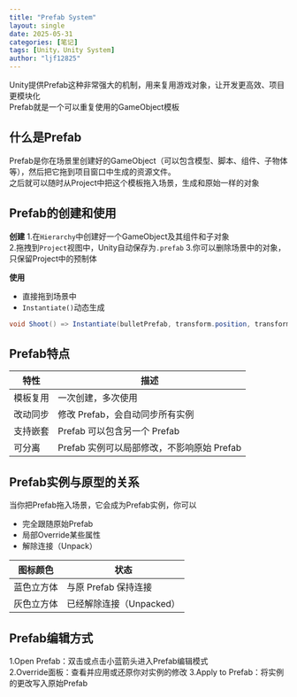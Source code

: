 ```yaml
---
title: "Prefab System"
layout: single
date: 2025-05-31
categories: [笔记]
tags: [Unity，Unity System]
author: "ljf12825"
---
```

Unity提供Prefab这种非常强大的机制，用来复用游戏对象，让开发更高效、项目更模块化  
Prefab就是一个可以重复使用的GameObject模板

## 什么是Prefab
Prefab是你在场景里创建好的GameObject（可以包含模型、脚本、组件、子物体等），然后把它拖到项目窗口中生成的资源文件。  
之后就可以随时从Project中把这个模板拖入场景，生成和原始一样的对象

## Prefab的创建和使用
**创建**
1.在`Hierarchy`中创建好一个GameObject及其组件和子对象  
2.拖拽到`Project`视图中，Unity自动保存为`.prefab`
3.你可以删除场景中的对象，只保留Project中的预制体

**使用**
- 直接拖到场景中
- `Instantiate()`动态生成

```csharp
void Shoot() => Instantiate(bulletPrefab, transform.position, transform.rotation);
```
## Prefab特点

| 特性   | 描述                           |
| ---- | ---------------------------- |
| 模板复用 | 一次创建，多次使用                    |
| 改动同步 | 修改 Prefab，会自动同步所有实例          |
| 支持嵌套 | Prefab 可以包含另一个 Prefab        |
| 可分离  | Prefab 实例可以局部修改，不影响原始 Prefab |

## Prefab实例与原型的关系
当你把Prefab拖入场景，它会成为Prefab实例，你可以
- 完全跟随原始Prefab
- 局部Override某些属性
- 解除连接（Unpack）

| 图标颜色  | 状态               |
| ----- | ---------------- |
| 蓝色立方体 | 与原 Prefab 保持连接   |
| 灰色立方体 | 已经解除连接（Unpacked） |

## Prefab编辑方式
1.Open Prefab：双击或点击小蓝箭头进入Prefab编辑模式  
2.Override面板：查看并应用或还原你对实例的修改
3.Apply to Prefab：将实例的更改写入原始Prefab